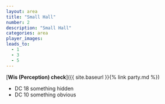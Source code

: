 ```yaml
---
layout: area
title: "Small Hall"
number: 2
description: "Small Hall"
categories: area
player_images:
leads_to:
  - 1
  - 3
  - 5
---
```



[**Wis (Perception) check**]({{ site.baseurl }}{% link party.md %})
* DC 18 something hidden
* DC 10 something obvious

